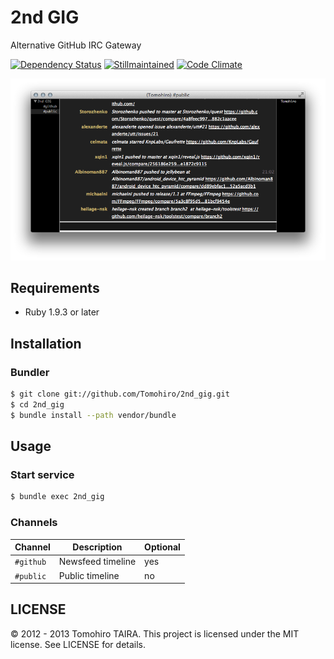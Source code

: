 2nd GIG
================================================================================

Alternative GitHub IRC Gateway

[![Dependency Status](https://gemnasium.com/Tomohiro/2nd_gig.png)](https://gemnasium.com/Tomohiro/2nd_gig)
[![Stillmaintained](http://stillmaintained.com/Tomohiro/2nd_gig.png)](http://stillmaintained.com/Tomohiro/2nd_gig)
[![Code Climate](https://codeclimate.com/badge.png)](https://codeclimate.com/github/Tomohiro/2nd_gig)

![2nd GIG screenshot](screenshot.png)

Requirements
-------------------------------------------------------------------------------

- Ruby 1.9.3 or later


Installation
--------------------------------------------------------------------------------

### Bundler

```sh
$ git clone git://github.com/Tomohiro/2nd_gig.git
$ cd 2nd_gig
$ bundle install --path vendor/bundle
```


Usage
--------------------------------------------------------------------------------

### Start service

```sh
$ bundle exec 2nd_gig
```


### Channels

Channel   | Description        | Optional
--------- | ------------------ | ----
`#github` | Newsfeed timeline  | yes
`#public` | Public timeline    | no


LICENSE
--------------------------------------------------------------------------------

&copy; 2012 - 2013 Tomohiro TAIRA.
This project is licensed under the MIT license.
See LICENSE for details.
